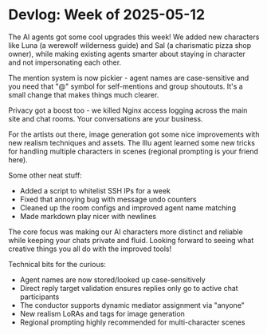 # Devlog: Week of 2025-05-12

The AI agents got some cool upgrades this week! We added new characters like Luna (a werewolf wilderness guide) and Sal (a charismatic pizza shop owner), while making existing agents smarter about staying in character and not impersonating each other.

The mention system is now pickier - agent names are case-sensitive and you need that "@" symbol for self-mentions and group shoutouts. It's a small change that makes things much clearer.

Privacy got a boost too - we killed Nginx access logging across the main site and chat rooms. Your conversations are your business.

For the artists out there, image generation got some nice improvements with new realism techniques and assets. The Illu agent learned some new tricks for handling multiple characters in scenes (regional prompting is your friend here).

Some other neat stuff:
- Added a script to whitelist SSH IPs for a week
- Fixed that annoying bug with message undo counters
- Cleaned up the room configs and improved agent name matching
- Made markdown play nicer with newlines

The core focus was making our AI characters more distinct and reliable while keeping your chats private and fluid. Looking forward to seeing what creative things you all do with the improved tools!

Technical bits for the curious:
- Agent names are now stored/looked up case-sensitively
- Direct reply target validation ensures replies only go to active chat participants
- The conductor supports dynamic mediator assignment via "anyone"
- New realism LoRAs and tags for image generation
- Regional prompting highly recommended for multi-character scenes
